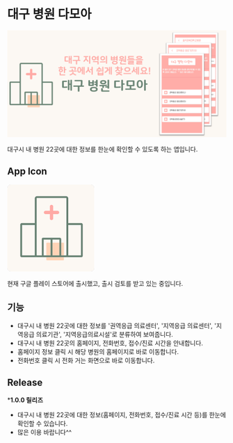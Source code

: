 # 대구 병원 다모아

![대구 병원 다모아 그래픽 이미지](images/app-graphic-image.png)

대구시 내 병원 22곳에 대한 정보를 한눈에 확인할 수 있도록 하는 앱입니다.

## App Icon
<img src="images/app-icon.png" width="200px">

현재 구글 플레이 스토어에 출시했고, 출시 검토를 받고 있는 중입니다.

## 기능
- 대구시 내 병원 22곳에 대한 정보를 '권역응급 의료센터', '지역응급 의료센터', '지역응급 의료기관', '지역응급의료시설'로 분류하여 보여줍니다.
- 대구시 내 병원 22곳의 홈페이지, 전화번호, 접수/진료 시간을 안내합니다.
- 홈페이지 정보 클릭 시 해당 병원의 홈페이지로 바로 이동합니다.
- 전화번호 클릭 시 전화 거는 화면으로 바로 이동합니다.

## Release
***1.0.0 릴리즈**
- 대구시 내 병원 22곳에 대한 정보(홈페이지, 전화번호, 접수/진료 시간 등)를 한눈에 확인할 수 있습니다.
- 많은 이용 바랍니다^^

